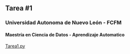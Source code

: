 ## Tarea #1
### Universidad Autonoma de Nuevo León - FCFM
#### Maestría en Ciencia de Datos - Aprendizaje Automatico

[Tarea1.py](Tarea1.ipynb)
